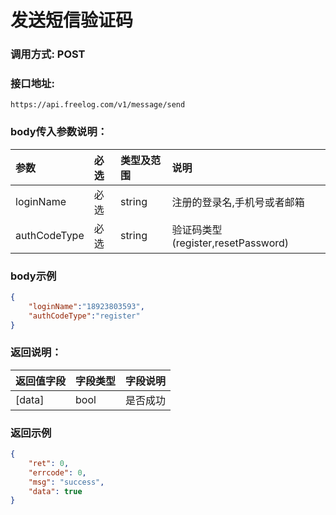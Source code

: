 # 发送短信验证码

### 调用方式: POST

### 接口地址:

```
https://api.freelog.com/v1/message/send
```

### body传入参数说明：

| 参数 | 必选 | 类型及范围 | 说明 |
| :--- | :--- | :--- | :--- |
|loginName|必选|string|注册的登录名,手机号或者邮箱|
|authCodeType|必选|string|验证码类型(register,resetPassword)|

### body示例

```json
{
    "loginName":"18923803593",
    "authCodeType":"register"
}
```

### 返回说明：

| 返回值字段 | 字段类型 | 字段说明 |
| :--- | :--- | :--- |
| [data] | bool | 是否成功 |


### 返回示例

```json
{
    "ret": 0,
    "errcode": 0,
    "msg": "success",
    "data": true
}
```
